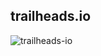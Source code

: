 ## trailheads.io
![trailheads-io](https://user-images.githubusercontent.com/13633516/164363834-df81f84a-c4c8-43c6-92fe-925bf169b0a0.svg)
